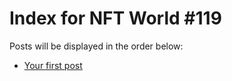 # Index for NFT World #119
Posts will be displayed in the order below:

- [Your first post](./001-first.md)

